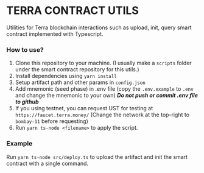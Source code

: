 # TERRA CONTRACT UTILS
Utilities for Terra blockchain interactions such as upload, init, query smart contract implemented with Typescript.

### How to use?
1. Clone this repository to your machine. (I usually make a `scripts` folder under the smart contract repository for this utils.)
2. Install dependencies using `yarn install`
3. Setup artifact path and other params in `config.json`
4. Add mnemonic (seed phase) in .env file (copy the `.env.example` to `.env` and change the mnemonic to your own) ***Do not push or commit .env file to github***
5. If you using testnet, you can request UST for testing at `https://faucet.terra.money/` (Change the network at the top-right to `bombay-11` before requesting)
6. Run `yarn ts-node <filename>` to apply the script.

### Example
Run `yarn ts-node src/deploy.ts` to upload the artifact and init the smart contract with a single command.